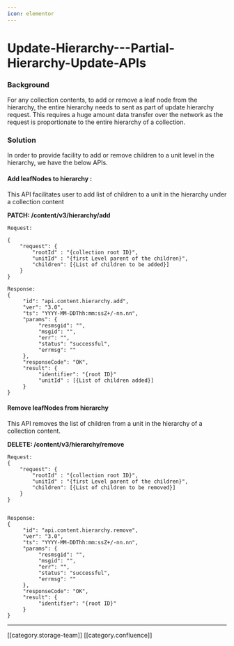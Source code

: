 ```yaml
---
icon: elementor
---
```


# Update-Hierarchy---Partial-Hierarchy-Update-APIs

### Background

For any collection contents, to add or remove a leaf node from the hierarchy, the entire hierarchy needs to sent as part of update hierarchy request. This requires a huge amount data transfer over the network as the request is proportionate to the entire hierarchy of a collection.

### Solution

In order to provide facility to add or remove children to a unit level in the hierarchy, we have the below APIs.

#### Add leafNodes to hierarchy :&#x20;

This API facilitates user to add list of children to a unit in the hierarchy under a collection content

**PATCH: /content/v3/hierarchy/add**

```
Request:

{
    "request": {
        "rootId" : "{collection root ID}",
		"unitId" : "{first Level parent of the children}",
		"children": [{List of children to be added}]
    }
}
```

```
Response:
{
     "id": "api.content.hierarchy.add",
     "ver": "3.0",
     "ts": "YYYY-MM-DDThh:mm:ssZ+/-nn.nn",
     "params": {
          "resmsgid": "",
          "msgid": "",
          "err": "",
          "status": "successful",
          "errmsg": ""
     },
     "responseCode": "OK",
     "result": {
          "identifier": "{root ID}"
		  "unitId" : [{List of children added}]
     }
}
```

#### Remove leafNodes from hierarchy

This API removes the list of children from a unit in the hierarchy of a collection content.

**DELETE: /content/v3/hierarchy/remove**

```
Request: 
{
    "request": {
        "rootId" : "{collection root ID}",
		"unitId" : "{first Level parent of the children}",
		"children": [{List of children to be removed}]
    }
}


```

```
Response:
{
     "id": "api.content.hierarchy.remove",
     "ver": "3.0",
     "ts": "YYYY-MM-DDThh:mm:ssZ+/-nn.nn",
     "params": {
          "resmsgid": "",
          "msgid": "",
          "err": "",
          "status": "successful",
          "errmsg": ""
     },
     "responseCode": "OK",
     "result": {
          "identifier": "{root ID}"
     }
}
```

***

\[\[category.storage-team]] \[\[category.confluence]]
